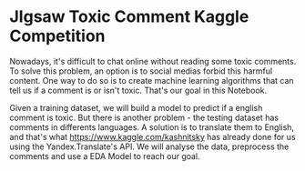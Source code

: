 # JIgsaw Toxic Comment Kaggle Competition

Nowadays, it's difficult to chat online without reading some toxic comments. To solve this problem, an option is to social medias forbid this harmful content. One way to do so is to create machine learning algorithms that can tell us if a comment is or isn't toxic. That's our goal in this Notebook.

Given a training dataset, we will build a model to predict if a english comment is toxic. But there is another problem - the testing dataset has comments in differents languages. A solution is to translate them to English, and that's what https://www.kaggle.com/kashnitsky has already done for us using the Yandex.Translate's API. We will analyse the data, preprocess the comments and use a EDA Model to reach our goal.
